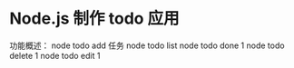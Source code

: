 # Node.js 制作 todo 应用

功能概述：
node todo add 任务
node todo list
node todo done 1
node todo delete 1
node todo edit 1